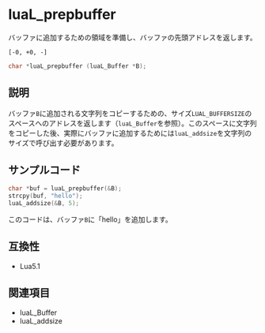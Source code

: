 # luaL_prepbuffer

バッファに追加するための領域を準備し、バッファの先頭アドレスを返します。

`[-0, +0, -]`

```c
char *luaL_prepbuffer (luaL_Buffer *B);
```

## 説明

バッファ`B`に追加される文字列をコピーするための、サイズ`LUAL_BUFFERSIZE`のスペースへのアドレスを返します（`luaL_Buffer`を参照）。このスペースに文字列をコピーした後、実際にバッファに追加するためには`luaL_addsize`を文字列のサイズで呼び出す必要があります。

## サンプルコード

```c
char *buf = luaL_prepbuffer(&B);
strcpy(buf, "hello");
luaL_addsize(&B, 5);
```

このコードは、バッファ`B`に「hello」を追加します。

## 互換性

- Lua5.1

## 関連項目

- luaL_Buffer
- luaL_addsize